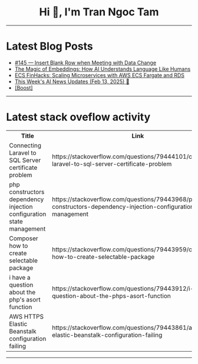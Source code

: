 <h1 align="center">Hi 👋, I'm Tran Ngoc Tam</h1>

---

# Latest Blog Posts 
<!-- BLOG-POST-LIST:START -->
- [#145 — Insert Blank Row when Meeting with Data Change](https://dev.to/judith677/145-insert-blank-row-when-meeting-with-data-change-19f)
- [The Magic of Embeddings: How AI Understands Language Like Humans](https://dev.to/kumarprateek18/the-magic-of-embeddings-how-ai-understands-language-like-humans-741)
- [ECS FinHacks: Scaling Microservices with AWS ECS Fargate and RDS](https://dev.to/aws-builders/ecs-finhacks-scaling-microservices-with-aws-ecs-fargate-and-rds-1fnh)
- [This Week&#39;s AI News Updates &lpar;Feb 13, 2025&rpar; 🚀](https://dev.to/h_metacode_74e90df0ee5da6/this-weeks-ai-news-updates-feb-13-2025-4b0l)
- [[Boost]](https://dev.to/_7bc44b7af58b2d5a7471/-4ele)
<!-- BLOG-POST-LIST:END -->

---

# Latest stack oveflow activity
<table>
  <tr><th>Title</th><th>Link</th></tr>
  <!-- STACKOVERFLOW:START --><tr><td>Connecting Laravel to SQL Server certificate problem</td><td>https://stackoverflow.com/questions/79444101/connecting-laravel-to-sql-server-certificate-problem</td></tr><tr><td>php constructors dependency injection configuration state management</td><td>https://stackoverflow.com/questions/79443968/php-constructors-dependency-injection-configuration-state-management</td></tr><tr><td>Composer how to create selectable package</td><td>https://stackoverflow.com/questions/79443959/composer-how-to-create-selectable-package</td></tr><tr><td>i have a question about the php&#39;s asort function</td><td>https://stackoverflow.com/questions/79443912/i-have-a-question-about-the-phps-asort-function</td></tr><tr><td>AWS HTTPS Elastic Beanstalk configuration failing</td><td>https://stackoverflow.com/questions/79443861/aws-https-elastic-beanstalk-configuration-failing</td></tr><!-- STACKOVERFLOW:END -->
</table>

---


